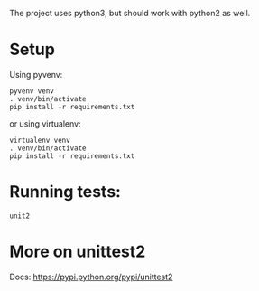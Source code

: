 The project uses python3, but should work with python2 as well.

# Setup

Using pyvenv:

```
pyvenv venv
. venv/bin/activate
pip install -r requirements.txt
```

or using virtualenv:

```
virtualenv venv
. venv/bin/activate
pip install -r requirements.txt
```

# Running tests:
```
unit2
```

# More on unittest2
Docs: https://pypi.python.org/pypi/unittest2

